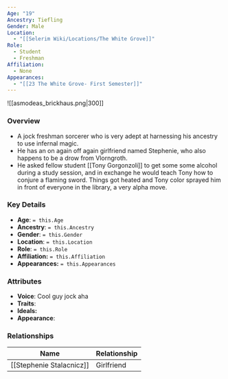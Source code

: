 ```yaml
---
Age: "19"
Ancestry: Tiefling
Gender: Male
Location:
  - "[[Selerim Wiki/Locations/The White Grove]]"
Role:
  - Student
  - Freshman
Affiliation:
  - None
Appearances:
  - "[[23 The White Grove- First Semester]]"
---
```


![[asmodeas_brickhaus.png|300]]

### Overview
- A jock freshman sorcerer who is very adept at harnessing his ancestry to use infernal magic.
- He has an on again off again girlfriend named Stephenie, who also happens to be a drow from Vlorngroth.
- He asked fellow student [[Tony Gorgonzoli]] to get some some alcohol during a study session, and in exchange he would teach Tony how to conjure a flaming sword. Things got heated and Tony color sprayed him in front of everyone in the library, a very alpha move.

### Key Details
- **Age**: `= this.Age`
- **Ancestry**: `= this.Ancestry`
- **Gender**: `= this.Gender`
- **Location**: `= this.Location`
- **Role**: `= this.Role`
- **Affiliation:** `= this.Affiliation`
- **Appearances:** `= this.Appearances`

### Attributes
- **Voice**: Cool guy jock aha
- **Traits**: 
- **Ideals:** 
- **Appearance**:

### Relationships

| Name                     | Relationship |
| ------------------------ | ------------ |
| [[Stephenie Stalacnicz]] | Girlfriend   |

